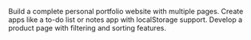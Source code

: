 Build a complete personal portfolio website with multiple pages.
Create apps like a to-do list or notes app with localStorage support.
Develop a product page with filtering and sorting features.
